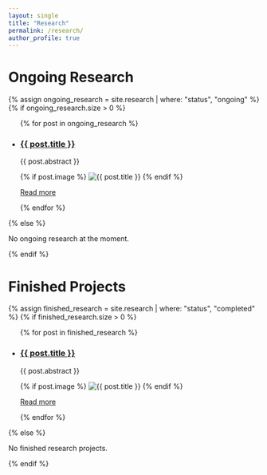 ```yaml
---
layout: single
title: "Research"
permalink: /research/
author_profile: true
---
```


# Ongoing Research

{% assign ongoing_research = site.research | where: "status", "ongoing" %}
{% if ongoing_research.size > 0 %}
  <ul class="research-page-content">
    {% for post in ongoing_research %}
      <li class="research-post-content">
        <h3><a href="{{ post.url }}">{{ post.title }}</a></h3>
        <p>{{ post.abstract }}</p>
        {% if post.image %}
          <img src="{{ post.image }}" alt="{{ post.title }}">
        {% endif %}
        <p><a href="{{ post.url }}">Read more</a></p>
      </li>
    {% endfor %}
  </ul>
{% else %}
  <p>No ongoing research at the moment.</p>
{% endif %}

# Finished Projects

{% assign finished_research = site.research | where: "status", "completed" %}
{% if finished_research.size > 0 %}
  <ul class="research-page-content">
    {% for post in finished_research %}
      <li class="research-post-content">
        <h3><a href="{{ post.url }}">{{ post.title }}</a></h3>
        <p>{{ post.abstract }}</p>
        {% if post.image %}
          <img src="{{ post.image }}" alt="{{ post.title }}">
        {% endif %}
        <p><a href="{{ post.url }}">Read more</a></p>
      </li>
    {% endfor %}
  </ul>
{% else %}
  <p>No finished research projects.</p>
{% endif %}

